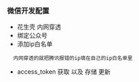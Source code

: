 ### 微信开发配置
- 花生壳 内网穿透
- 绑定公众号
- 添加ip白名单
```
  内网穿透的就把腾讯报错的ip填在自己的ip白名单里
```
- access_token 获取 以及 存储 更新